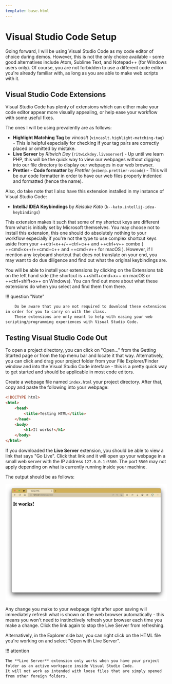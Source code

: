 ```yaml
---
template: base.html
---
```


# Visual Studio Code Setup

Going forward, I will be using Visual Studio Code as my code editor of choice during demos.
However, this is not the only choice available - some good alternatives include Atom, Sublime Text, and Notepad++ (for Windows users only).
Of course, you are not forbidden to use a different code editor you're already familiar with, as long as you are able to make web scripts with it.

## Visual Studio Code Extensions

Visual Studio Code has plenty of extensions which can either make your code editor appear more visually appealing, or help ease your workflow with some useful fixes.

The ones I will be using prevalently are as follows:

- **Highlight Matching Tag** by _vincaslt_ (`vincaslt.highlight-matching-tag`) - This is helpful especially for checking if your tag pairs are correctly placed or omitted by mistake.
- **Live Server** by _Ritwich Dey_ (`ritwickdey.liveserver`) - Up until we learn PHP, this will be the quick way to view our webpages without digging into our file directory to display our webpages in our web browser.
- **Prettier - Code formatter** by _Prettier_ (`esbenp.prettier-vscode`) - This will be our code formatter in order to have our web files properly indented and formatted (hence the name).

Also, do take note that I also have this extension installed in my instance of Visual Studio Code:

- **IntelliJ IDEA Keybindings** by _Keisuke Kato_ (`k--kato.intellij-idea-keybindings`)

This extension makes it such that some of my shortcut keys are different from what is initially set by Microsoft themselves.
You may choose not to install this extension, this one should do absolutely nothing to your workflow especially if you're not the type to use complex shortcut keys aside from your
++ctrl+x++/++ctrl+c++
and
++ctrl+v++
combo (
++cmd+x++/++cmd+c++
and
++cmd+v++
for macOS
).
However, if I mention any keyboard shortcut that does not translate on your end, you may want to do due diligence and find out what the original keybindings are.

You will be able to install your extensions by clicking on the Extensions tab on the left hand side (the shortcut is
++shift+cmd+x++
on macOS or
++ctrl+shift+x++
on Windows). You can find out more about what these extensions do when you select and find them from there.

!!! question "Note"

    	Do be aware that you are not required to download these extensions in order for you to carry on with the class.
    	These extensions are only meant to help with easing your web scripting/programming experiences with Visual Studio Code.

## Testing Visual Studio Code Out

To open a project directory, you can click on "Open..." from the Getting Started page or from the top menu bar and locate it that way.
Alternatively, you can click and drag your project folder from your File Explorer/Finder window and into the Visual Studio Code interface - this is a pretty quick way to get started and should be applicable in most code editors.

Create a webpage file named `index.html` your project directory.
After that, copy and paste the following into your webpage:

```html linenums="1" title="index.html"
<!DOCTYPE html>
<html>
	<head>
		<title>Testing HTML</title>
	</head>
	<body>
		<h1>It works!</h1>
	</body>
</html>
```

If you downloaded the **Live Server** extension, you should be able to view a link that says "Go Live".
Click that link and it will open up your webpage in a small web server with the IP address `127.0.0.1:5500`.
The port `5500` may not apply depending on what is currently running inside your machine.

The output should be as follows:

![Test HTML Page](./images/html-test.png)

Any change you make to your webpage right after upon saving will immediately refresh what is shown on the web browser automatically - this means you won't need to instinctively refresh your browser each time you make a change.
Click the link again to stop the Live Server from refreshing.

Alternatively, in the Explorer side bar, you can right click on the HTML file you're working on and select "Open with Live Server".

!!! attention

    The **Live Server** extension only works when you have your project folder as an active workspace inside Visual Studio Code.
    It will not work as intended with loose files that are simply opened from other foreign folders.
